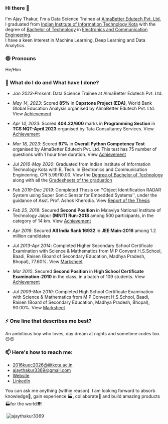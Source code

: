### Hi there 👋

I'm Ajay Thakur, I'm a Data Science Trainee at [AlmaBetter Edutech Pvt. Ltd.](https://www.almabetter.com/) I graduated from [Indian Institute of Information Technology Kota](https://iiitkota.ac.in/) with the degree of [Bachelor of Technology](https://ajaythakur3369.github.io/documents/Degree_of_Bachelor_of_Technology.pdf) in [Electronics and Communication Engineering](https://files.iiitkota.ac.in/pdf/ECE_UG_Syllabus_2021_New.pdf).  
I have a keen interest in Machine Learning, Deep Learning and Data Analytics.

### 😄 Pronouns
He/Him

### 🌱 What do I do and What have I done? 

- *Jan 2023-Present*: Data Science Trainee at AlmaBetter Edutech Pvt. Ltd.

- *May 14, 2023*: Scored **85%** in **Capstone Project (EDA)**, World Bank Global Education Analysis organised by AlmaBetter Edutech Pvt. Ltd. View [Achievement](https://certificates.almabetter.com/en/verify/00109211078827)

- *Apr 14, 2023*: Scored **404.22/600** marks in **Programming Section** in **TCS NQT-April 2023** organised by Tata Consultancy Services. View [Achievement](https://ajaythakur3369.github.io/documents/TCS_NQT_IT_Score_Card.pdf)

- *Mar 18, 2023*: Scored **97%** in **Overall Python Competency Test** organised by AlmaBetter Edutech Pvt. Ltd. This test has 75 number of questions with 1 hour time duration. View [Achievement](https://certificates.almabetter.com/en/verify/76287277015751) 
  
 - *Jul 2016-May 2020*: Graduated from Indian Institute of Information Technology Kota with B. Tech. in Electronics and Communication Engineering, CPI 5.99/10.00. View the [Degree of Bachelor
of Technology](https://ajaythakur3369.github.io/documents/Degree_of_Bachelor_of_Technology.pdf) along with all the [Gradesheets of the  graduation](https://ajaythakur3369.github.io/documents/Gradesheets_of_the_graduation.pdf)

 - *Feb 2019-Dec 2019*: Completed Thesis on ''Object Identification RADAR System using Super Sonic Sensor for Embedded Systems'', under the guidance of Asst. Prof. Ashok Kherodia. View  [Report of the Thesis](https://ajaythakur3369.github.io/documents/Thesis_Report_of_Bachelor_of_Technology.pdf)

- *Feb 25, 2018*: Secured **Second Position** in Malaviya National Institute of Technology Jaipur **(MNIT) Run-2018** among 500 participants, in the category of 14 km. View [Achievement](https://ajaythakur3369.github.io/documents/MNIT_Run_2018_Achievement.pdf)

- *Apr 2016*: Secured **All India Rank 16932** in **JEE Main-2016** among 1.2 million candidates

- *Jul 2013-Apr 2014*: Completed Higher Secondary School Certificate Examination with Science & Mathematics from M P Convent H.S.School, Baadi, Raisen (Board of Secondary Education, Madhya Pradesh, Bhopal), 77.60%. View [Marksheet](https://ajaythakur3369.github.io/documents/Higher_Secondary_School_Certificate_Examination.pdf) 

- *Mar 2010*: Secured **Second Position** in **High School Certificate Examination-2010** in the class, in a batch of 109 students. View [Achievement](https://ajaythakur3369.github.io/documents/High_School_Certificate_Examination.pdf) 

- *Jul 2009-Mar 2010*: Completed High School Certificate Examination with Science & Mathematics from M P Convent H.S.School, Baadi, Raisen (Board of Secondary Education, Madhya Pradesh, Bhopal), 90.00%. View [Marksheet](https://ajaythakur3369.github.io/documents/High_School_Certificate_Examination.pdf)

### ⚡ One line that describes me best? 
An ambitious boy who loves, day dream at nights and sometime codes too.😉😉

### 📫 Here's how to reach me:  

- [2016kuec2026@iiitkota.ac.in](mailto:2016kuec2026@iiitkota.ac.in)
- [ajaythakur3369@gmail.com](mailto:ajaythakur3369@gmail.com)
- [Website](https://ajaythakur3369.github.io/) 
- [LinkedIn](https://www.linkedin.com/in/ajay-thakur-b51359265/) 

You can ask me anything (within reason). I am looking forward to absorb knowledge🧠, gain experience 🏭, collaborate🤝 and build amazing products 🏭for the world🌍!

<p>&nbsp;<img align="center" src="https://github-readme-stats.vercel.app/api?username=ajaythakur3369&show_icons=true&locale=en" alt="ajaythakur3369" /></p>

<!--
**ajaythakur3369/ajaythakur3369** is a ✨ _special_ ✨ repository because its `README.md` (this file) appears on your GitHub profile.

Here are some ideas to get you started:

- 🔭 I’m currently working on ...
- 🌱 I’m currently learning ...
- 👯 I’m looking to collaborate on ...
- 🤔 I’m looking for help with ...
- 💬 Ask me about ...
- 📫 How to reach me: ...
- 😄 Pronouns: ...
- ⚡ Fun fact: ...
-->
